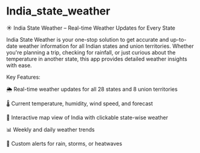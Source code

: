 # India_state_weather


☀️ India State Weather – Real-time Weather Updates for Every State

India State Weather is your one-stop solution to get accurate and up-to-date weather information for all Indian states and union territories. Whether you're planning a trip, checking for rainfall, or just curious about the temperature in another state, this app provides detailed weather insights with ease.

Key Features:

🌦 Real-time weather updates for all 28 states and 8 union territories

🌡 Current temperature, humidity, wind speed, and forecast

📍 Interactive map view of India with clickable state-wise weather

📊 Weekly and daily weather trends

🔔 Custom alerts for rain, storms, or heatwaves

